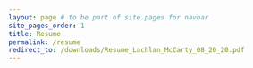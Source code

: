 ```yaml
---
layout: page # to be part of site.pages for navbar
site_pages_order: 1
title: Resume
permalink: /resume
redirect_to: /downloads/Resume_Lachlan_McCarty_08_20_20.pdf
---
```

